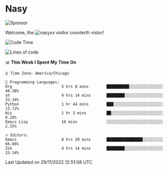 # Nasy

<!--
<p align="center">
<img height="200" src="https://github-readme-stats.vercel.app/api?username=nasyxx&count_private=true&show_icons=true&theme=dracula&include_all_commits=true"/>
<img height="200" src="https://github-readme-stats.vercel.app/api/top-langs/?username=nasyxx&theme=dracula&hide=html,jupyter+notebook&count_private=true&show_icons=true"/>
</p>

  
----------------
-->

![Sponsor](https://img.shields.io/static/v1.svg?label=Sponsor&message=%E2%9D%A4&logo=GitHub&style=flat&color=pink)
 
Welcome, the ![nasyxx visitor counter](https://count.getloli.com/get/@nasyxx?theme=rule34)th vistor!
 
<!--START_SECTION:waka-->
![Code Time](http://img.shields.io/badge/Code%20Time-2%2C870%20hrs%2034%20mins-blue)

![Lines of code](https://img.shields.io/badge/From%20Hello%20World%20I%27ve%20Written-5%20Million%20lines%20of%20code-blue)

📊 **This Week I Spent My Time On** 

```text
⌚︎ Time Zone: America/Chicago

💬 Programming Languages: 
Org                      5 hrs 8 mins        ██████████░░░░░░░░░░░░░░░   40.38% 
sh                       4 hrs 14 mins       ████████░░░░░░░░░░░░░░░░░   33.34% 
Python                   1 hr 44 mins        ███░░░░░░░░░░░░░░░░░░░░░░   13.72% 
Nix                      1 hr 3 mins         ██░░░░░░░░░░░░░░░░░░░░░░░   8.28% 
Emacs Lisp               16 mins             ░░░░░░░░░░░░░░░░░░░░░░░░░   2.15%

🔥 Editors: 
Emacs                    8 hrs 29 mins       ████████████████░░░░░░░░░   66.66% 
Zsh                      4 hrs 14 mins       ████████░░░░░░░░░░░░░░░░░   33.34%

```


 Last Updated on 29/11/2022 12:51:08 UTC
<!--END_SECTION:waka-->

<!-- ![visitors](https://visitor-badge.laobi.icu/badge?page_id=nasyxx.nasyxx) -->
